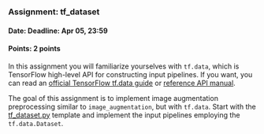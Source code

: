 ### Assignment: tf_dataset
#### Date: Deadline: Apr 05, 23:59
#### Points: 2 points

In this assignment you will familiarize yourselves with `tf.data`, which is
TensorFlow high-level API for constructing input pipelines. If you want,
you can read an [official TensorFlow tf.data guide](https://www.tensorflow.org/guide/data)
or [reference API manual](https://www.tensorflow.org/api_docs/python/tf/data).

The goal of this assignment is to implement image augmentation preprocessing
similar to `image_augmentation`, but with `tf.data`. Start with the
[tf_dataset.py](https://github.com/ufal/npfl114/tree/master/labs/04/tf_dataset.py)
template and implement the input pipelines employing the `tf.data.Dataset`.

